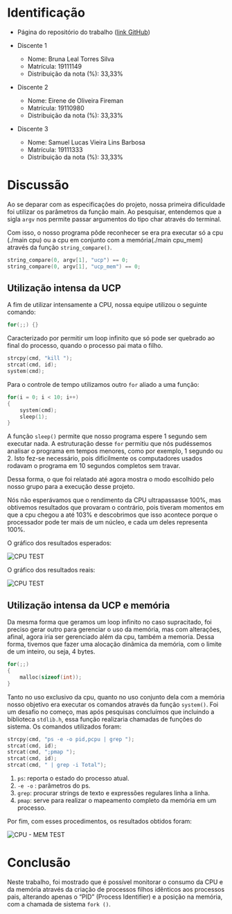 # Identificação

* Página do repositório do trabalho ([link GitHub](https://github.com/samurollie/AB2.1)) 

* Discente 1
	* Nome: Bruna Leal Torres Silva
	* Matrícula: 19111149
	* Distribuição da nota (%): 33,33%
* Discente 2
	* Nome: Eirene de Oliveira Fireman
	* Matrícula: 19110980
	* Distribuição da nota (%): 33,33%
* Discente 3
	* Nome: Samuel Lucas Vieira Lins Barbosa
	* Matrícula: 19111333
	* Distribuição da nota (%): 33,33%		
	

# Discussão

Ao se deparar com as especificações do projeto, nossa primeira dificuldade foi utilizar os parâmetros da função main. Ao pesquisar, entendemos que a sigla ```argv``` nos permite passar argumentos do tipo char através do terminal.

Com isso, o nosso programa pôde reconhecer se era pra executar só a cpu (./main cpu) ou a cpu em conjunto com a memória(./main cpu_mem) através da função ```string_compare()```.

```c
string_compare(0, argv[1], "ucp") == 0;
string_compare(0, argv[1], "ucp_mem") == 0;
```

## Utilização intensa da UCP

A fim de utilizar intensamente a CPU, nossa equipe utilizou o seguinte comando:

```c
for(;;) {}
```

Caracterizado por permitir um loop infinito que só pode ser quebrado ao final do processo, quando o processo pai mata o filho.

```c
strcpy(cmd, "kill ");
strcat(cmd, id);
system(cmd);
```

Para o controle de tempo utilizamos outro ```for``` aliado a uma função:

```c
for(i = 0; i < 10; i++)
{
	system(cmd);
	sleep(1);
}
```

A função ```sleep()``` permite que nosso programa espere 1 segundo sem executar nada. A estruturação desse ```for``` permitiu que nós pudéssemos analisar o programa em tempos menores, como por exemplo, 1 segundo ou 2. Isto fez-se necessário, pois dificilmente os computadores usados rodavam o programa em 10 segundos completos sem travar.

Dessa forma, o que foi relatado até agora mostra o modo escolhido pelo nosso grupo para a execução desse projeto. 

Nós não esperávamos que o rendimento da CPU ultrapassasse 100%, mas obtivemos resultados que provaram o contrário, pois tiveram momentos em que a cpu chegou a até 103% e descobrimos que isso acontece porque o processador pode ter mais de um núcleo, e cada um deles representa 100%.

O gráfico dos resultados esperados:

![CPU TEST](https://i.imgur.com/OSzMHIc.png)

O gráfico dos resultados reais:

![CPU TEST](https://i.imgur.com/yZhBThq.png)


## Utilização intensa da UCP e memória

Da mesma forma que geramos um loop infinito no caso supracitado, foi preciso gerar outro para gerenciar o uso da memória, mas com alterações, afinal, agora iria ser gerenciado além da cpu, também a memoria. Dessa forma, tivemos que fazer uma alocação dinâmica da memória, com o limite de um inteiro, ou seja, 4 bytes.

```c
for(;;)
{ 
	malloc(sizeof(int));
}
```

Tanto no uso exclusivo da cpu, quanto no uso conjunto dela com a memória nosso objetivo era executar os comandos através da função ```system()```. Foi um desafio no começo, mas após pesquisas concluímos que incluindo a biblioteca ```stdlib.h```, essa função realizaria chamadas de funções do sistema. Os comandos utilizados foram:

```c
strcpy(cmd, "ps -e -o pid,pcpu | grep ");
strcat(cmd, id);
strcat(cmd, ";pmap ");
strcat(cmd, id); 
strcat(cmd, " | grep -i Total");
```

1.	```ps```: reporta o estado do processo atual.
2.	```-e -o``` : parâmetros do ps.
3.	```grep```: procurar strings de texto e expressões regulares linha a linha.
4.	```pmap```: serve para realizar o mapeamento completo da memória em um processo.

Por fim, com esses procedimentos, os resultados obtidos foram:

![CPU - MEM TEST](https://i.imgur.com/qJQaw4M.png)

# Conclusão

Neste trabalho, foi mostrado que é possível monitorar o consumo da CPU e da memória através da criação de processos filhos idênticos aos processos pais, alterando apenas o “PID” (Process Identifier) e a posição na memória, com a chamada de sistema ```fork ()```.
